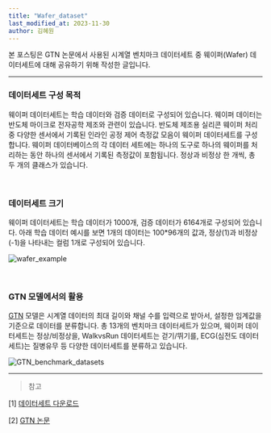 ```yaml
---
title: "Wafer_dataset"
last_modified_at: 2023-11-30
author: 김혜원
---
```


본 포스팅은 GTN 논문에서 사용된 시계열 벤치마크 데이터세트 중 웨이퍼(Wafer) 데이터세트에 대해 공유하기 위해 작성한 글입니다.

---

### 데이터세트 구성 목적

웨이퍼 데이터세트는 학습 데이터와 검증 데이터로 구성되어 있습니다. 웨이퍼 데이터는 반도체 마이크로 전자공학 제조와 관련이 있습니다. 반도체 제조용 실리콘 웨이퍼 처리 중 다양한 센서에서 기록된 인라인 공정 제어 측정값 모음이 웨이퍼 데이터세트를 구성합니다. 웨이퍼 데이터베이스의 각 데이터 세트에는 하나의 도구로 하나의 웨이퍼를 처리하는 동안 하나의 센서에서 기록된 측정값이 포함됩니다. 정상과 비정상 한 개씩, 총 두 개의 클래스가 있습니다.

&nbsp;

### 데이터세트 크기

웨이퍼 데이터세트는 학습 데이터가 1000개, 검증 데이터가 6164개로 구성되어 있습니다. 아래 학습 데이터 예시를 보면 1개의 데이터는 100*96개의 값과, 정상(1)과 비정상(-1)을 나타내는 컬럼 1개로 구성되어 있습니다. 

![wafer_example](https://github.com/khw927/epozen-dt.github.io/assets/107157737/332da8f8-83d3-4152-bb23-412d6b6de621)

&nbsp;

### GTN 모델에서의 활용

[GTN](https://epozen-dt.github.io/GTN/) 모델은 시계열 데이터의 최대 길이와 채널 수를 입력으로 받아서, 설정한 임계값을 기준으로 데이터를 분류합니다. 총 13개의 벤치마크 데이터세트가 있으며, 웨이퍼 데이터세트는 정상/비정상을, WalkvsRun 데이터세트는 걷기/뛰기를, ECG(심전도 데이터세트)는 질병유무 등 다양한 데이터세트를 분류하고 있습니다. 


![GTN_benchmark_datasets](https://github.com/khw927/epozen-dt.github.io/assets/107157737/e730fa69-2e99-4a92-9a9e-e6682d9610b8)

------
> 참고

[1] [데이터세트 다운로드](https://www.timeseriesclassification.com/description.php?Dataset=Wafer)

[2] [GTN 논문](https://arxiv.org/pdf/2103.14438.pdf)
